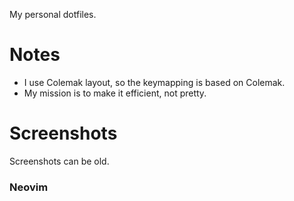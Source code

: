 My personal dotfiles.

# Notes
- I use Colemak layout, so the keymapping is based on Colemak.
- My mission is to make it efficient, not pretty.

# Screenshots
Screenshots can be old.

### Neovim
[](assets/nvim_first.png)
[](assets/nvim_second.png)

